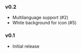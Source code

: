 ### v0.2
 - Multilanguage support (#2)
 - White background for icon (#5)

### v0.1
 - Initial release
